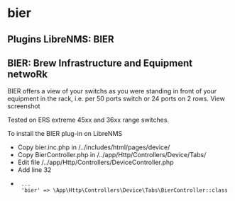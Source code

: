 # bier
Plugins LibreNMS: BIER
-----------------------------------------
BIER: Brew Infrastructure and Equipment netwoRk
-----------------------------------------
BIER offers a view of your switchs as you were standing in front of your equipment in the rack, i.e. per 50 ports switch or 24 ports on 2 rows.
View screenshot 

Tested on ERS extreme 45xx and 36xx range switches.

To install the BIER plug-in on LibreNMS
- Copy bier.inc.php in /../includes/html/pages/device/
- Copy BierController.php in /../app/Http/Controllers/Device/Tabs/
- Edit file /../app/Http/Controllers/DeviceController.php
- Add line 32
-      ...
       'bier' => \App\Http\Controllers\Device\Tabs\BierController::class
